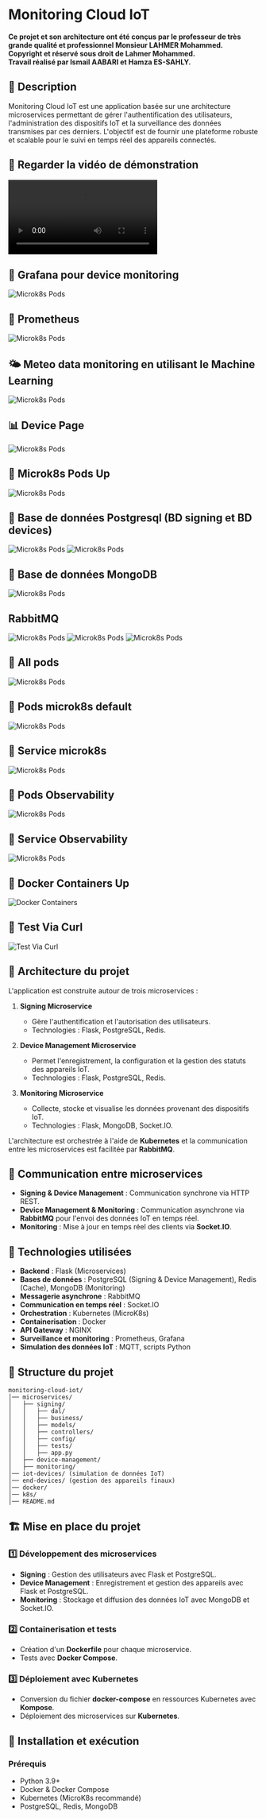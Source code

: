 # Monitoring Cloud IoT

**Ce projet et son architecture ont été conçus par le professeur de très grande qualité et professionnel Monsieur LAHMER Mohammed.**  
**Copyright et réservé sous droit de Lahmer Mohammed.**  
**Travail réalisé par Ismail AABARI et Hamza ES-SAHLY.**  

## 📝 Description
Monitoring Cloud IoT est une application basée sur une architecture microservices permettant de gérer l'authentification des utilisateurs, l'administration des dispositifs IoT et la surveillance des données transmises par ces derniers. L'objectif est de fournir une plateforme robuste et scalable pour le suivi en temps réel des appareils connectés.

## 🎥 Regarder la vidéo de démonstration
![Regarder la vidéo de démonstration](https://github.com/Ismail-AABARI/Monitoring-Cloud-IoT/blob/main/video%20Demo.mp4)

## 🚀 Grafana pour device monitoring 
![Microk8s Pods](https://github.com/Ismail-AABARI/Monitoring-Cloud-IoT/blob/main/Grafana%20monitoring.jpg)

## 📜 Prometheus 
![Microk8s Pods](https://github.com/Ismail-AABARI/Monitoring-Cloud-IoT/blob/main/Promotheus%20.jpg)

## 🌤️ Meteo data monitoring en utilisant le Machine Learning
![Microk8s Pods](https://github.com/Ismail-AABARI/Monitoring-Cloud-IoT/blob/main/Meteo%20Monitoring%20Data%20db%20using%20ML.jpg)

## 📊 Device Page 
![Microk8s Pods](https://github.com/Ismail-AABARI/Monitoring-Cloud-IoT/blob/main/Page%20devices.jpg)

## 🔗 Microk8s Pods Up 
![Microk8s Pods](https://github.com/Ismail-AABARI/Monitoring-Cloud-IoT/blob/main/pods.png)

## 📂 Base de données Postgresql (BD signing et BD devices)
![Microk8s Pods](https://github.com/Ismail-AABARI/Monitoring-Cloud-IoT/blob/main/PosgreSql%20signing%20db.jpg)
![Microk8s Pods](https://github.com/Ismail-AABARI/Monitoring-Cloud-IoT/blob/main/device%20db.jpg)

## 📂 Base de données MongoDB 
![Microk8s Pods](https://github.com/Ismail-AABARI/Monitoring-Cloud-IoT/blob/main/mongoDB.jpg)

## RabbitMQ
![Microk8s Pods](https://github.com/Ismail-AABARI/Monitoring-Cloud-IoT/blob/main/RabbitMq%201.jpg)
![Microk8s Pods](https://github.com/Ismail-AABARI/Monitoring-Cloud-IoT/blob/main/RabbitMq%202.jpg)
![Microk8s Pods](https://github.com/Ismail-AABARI/Monitoring-Cloud-IoT/blob/main/RabbitMq%203.jpg)

## 🔗 All pods 
![Microk8s Pods](https://github.com/Ismail-AABARI/Monitoring-Cloud-IoT/blob/main/Pods%20.jpg)

## 📝 Pods microk8s default 
![Microk8s Pods](https://github.com/Ismail-AABARI/Monitoring-Cloud-IoT/blob/main/pods%20default.jpg)

## 📜 Service microk8s 
![Microk8s Pods](https://github.com/Ismail-AABARI/Monitoring-Cloud-IoT/blob/main/service%20pods.jpg)

## 🔗 Pods Observability 
![Microk8s Pods](https://github.com/Ismail-AABARI/Monitoring-Cloud-IoT/blob/main/pods%20observability.jpg)

## 🔗 Service Observability 
![Microk8s Pods](https://github.com/Ismail-AABARI/Monitoring-Cloud-IoT/blob/main/Service%20Observability.jpg)

## 🔧 Docker Containers Up 
![Docker Containers](https://github.com/Ismail-AABARI/Monitoring-Cloud-IoT/blob/main/Containers%20de%20docker.png)

## 📜 Test Via Curl
![ Test Via Curl](https://github.com/Ismail-AABARI/Monitoring-Cloud-IoT/blob/main/Les%20Tests%20fonctionnent.png)



## 🚀 **Architecture du projet**
L'application est construite autour de trois microservices :

1. **Signing Microservice**  
   - Gère l'authentification et l'autorisation des utilisateurs.
   - Technologies : Flask, PostgreSQL, Redis.

2. **Device Management Microservice**  
   - Permet l'enregistrement, la configuration et la gestion des statuts des appareils IoT.
   - Technologies : Flask, PostgreSQL, Redis.

3. **Monitoring Microservice**  
   - Collecte, stocke et visualise les données provenant des dispositifs IoT.
   - Technologies : Flask, MongoDB, Socket.IO.

L'architecture est orchestrée à l'aide de **Kubernetes** et la communication entre les microservices est facilitée par **RabbitMQ**.

## 🔗 **Communication entre microservices**
- **Signing & Device Management** : Communication synchrone via HTTP REST.
- **Device Management & Monitoring** : Communication asynchrone via **RabbitMQ** pour l'envoi des données IoT en temps réel.
- **Monitoring** : Mise à jour en temps réel des clients via **Socket.IO**.

## 🔧 **Technologies utilisées**
- **Backend** : Flask (Microservices)
- **Bases de données** : PostgreSQL (Signing & Device Management), Redis (Cache), MongoDB (Monitoring)
- **Messagerie asynchrone** : RabbitMQ
- **Communication en temps réel** : Socket.IO
- **Orchestration** : Kubernetes (MicroK8s)
- **Containerisation** : Docker
- **API Gateway** : NGINX
- **Surveillance et monitoring** : Prometheus, Grafana
- **Simulation des données IoT** : MQTT, scripts Python

## 📂 **Structure du projet**
```
monitoring-cloud-iot/
│── microservices/
│   ├── signing/
│   │   ├── dal/
│   │   ├── business/
│   │   ├── models/
│   │   ├── controllers/
│   │   ├── config/
│   │   ├── tests/
│   │   ├── app.py
│   ├── device-management/
│   ├── monitoring/
│── iot-devices/ (simulation de données IoT)
│── end-devices/ (gestion des appareils finaux)
│── docker/
│── k8s/
│── README.md
```

## 🏗️ **Mise en place du projet**

### 1️⃣ **Développement des microservices**
- **Signing** : Gestion des utilisateurs avec Flask et PostgreSQL.
- **Device Management** : Enregistrement et gestion des appareils avec Flask et PostgreSQL.
- **Monitoring** : Stockage et diffusion des données IoT avec MongoDB et Socket.IO.

### 2️⃣ **Containerisation et tests**
- Création d'un **Dockerfile** pour chaque microservice.
- Tests avec **Docker Compose**.

### 3️⃣ **Déploiement avec Kubernetes**
- Conversion du fichier **docker-compose** en ressources Kubernetes avec **Kompose**.
- Déploiement des microservices sur **Kubernetes**.

## 📜 **Installation et exécution**
### Prérequis
- Python 3.9+
- Docker & Docker Compose
- Kubernetes (MicroK8s recommandé)
- PostgreSQL, Redis, MongoDB


